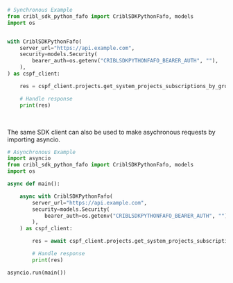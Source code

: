 <!-- Start SDK Example Usage [usage] -->
```python
# Synchronous Example
from cribl_sdk_python_fafo import CriblSDKPythonFafo, models
import os


with CriblSDKPythonFafo(
    server_url="https://api.example.com",
    security=models.Security(
        bearer_auth=os.getenv("CRIBLSDKPYTHONFAFO_BEARER_AUTH", ""),
    ),
) as cspf_client:

    res = cspf_client.projects.get_system_projects_subscriptions_by_group_id_by_and_project_id(group_id="<id>", project_id="<id>")

    # Handle response
    print(res)
```

</br>

The same SDK client can also be used to make asychronous requests by importing asyncio.
```python
# Asynchronous Example
import asyncio
from cribl_sdk_python_fafo import CriblSDKPythonFafo, models
import os

async def main():

    async with CriblSDKPythonFafo(
        server_url="https://api.example.com",
        security=models.Security(
            bearer_auth=os.getenv("CRIBLSDKPYTHONFAFO_BEARER_AUTH", ""),
        ),
    ) as cspf_client:

        res = await cspf_client.projects.get_system_projects_subscriptions_by_group_id_by_and_project_id_async(group_id="<id>", project_id="<id>")

        # Handle response
        print(res)

asyncio.run(main())
```
<!-- End SDK Example Usage [usage] -->